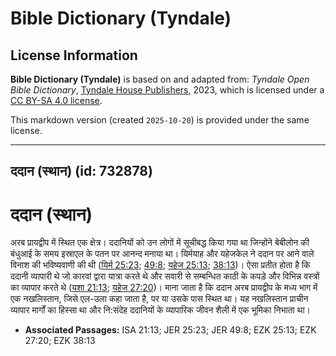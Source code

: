 # Bible Dictionary (Tyndale)

## License Information

**Bible Dictionary (Tyndale)** is based on and adapted from: _Tyndale Open Bible Dictionary_, [Tyndale House Publishers](https://tyndaleopenresources.com/), 2023, which is licensed under a [CC BY-SA 4.0 license](https://creativecommons.org/licenses/by-sa/4.0/legalcode.en).

This markdown version (created `2025-10-20`) is provided under the same license.



--------------------------------

## ददान (स्थान) (id: 732878)

ददान (स्थान)
============

अरब प्रायद्वीप में स्थित एक क्षेत्र। ददानियों को उन लोगों में सूचीबद्ध किया गया था जिन्होंने बेबीलोन की बंधुआई के समय इस्राएल के पतन पर आनन्द मनाया था। यिर्मयाह और यहेजकेल ने ददान पर आने वाले विनाश की भविष्यवाणी की थी ([यिर्म 25:23](https://ref.ly/Jer25:23); [49:8](https://ref.ly/Jer49:8); [यहेज 25:13](https://ref.ly/Ezek25:13); [38:13](https://ref.ly/Ezek38:13))। ऐसा प्रतीत होता है कि ददानी व्यापारी थे जो कारवां द्वारा यात्रा करते थे और सवारी से सम्बन्धित काठी के कपड़े और विभिन्न वस्त्रों का व्यापार करते थे ([यशा 21:13](https://ref.ly/Isa21:13); [यहेज 27:20](https://ref.ly/Ezek27:20))। माना जाता है कि ददान अरब प्रायद्वीप के मध्य भाग में एक नखलिस्तान, जिसे एल\-उला कहा जाता है, पर या उसके पास स्थित था। यह नखलिस्तान प्राचीन व्यापार मार्गों का हिस्सा था और नि:संदेह ददानियों के व्यापारिक जीवन शैली में एक भूमिका निभाता था।

* **Associated Passages:** ISA 21:13; JER 25:23; JER 49:8; EZK 25:13; EZK 27:20; EZK 38:13

